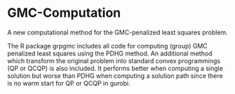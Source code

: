 # GMC-Computation
A new computational method for the GMC-penalized least squares problem.

The R package grpgmc includes all code for computing (group) GMC penalized least squares using the PDHG method. An additional method which transform the original problem into standard convex programmings (QP or QCQP) is also included. It performs better when computing a single solution but worse than PDHG when computing a solution path since there is no warm start for QP or QCQP in gurobi.
